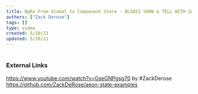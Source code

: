 ```yaml
---
title: NgRx From Global to Component Store - BLS021 SHOW & TELL WITH ZACK DEROSE
authors: ["Zack Derose"]
tags: []
type: video
created: 5/10/21
updated: 5/10/21
---
```


#


### External Links
https://www.youtube.com/watch?v=GseGNPgsg70 by #ZackDerose
https://github.com/ZackDeRose/aeon-state-examples